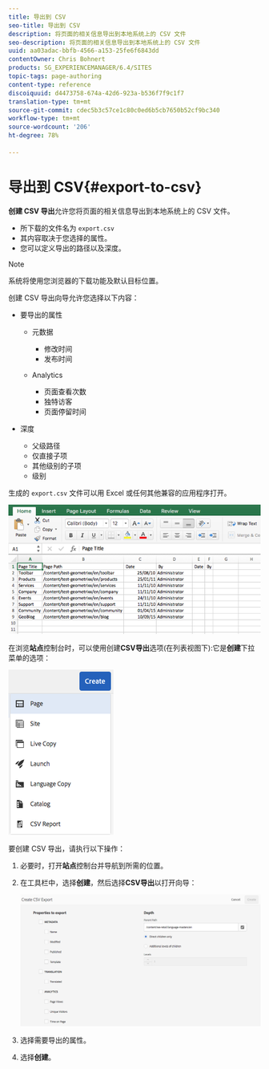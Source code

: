 ```yaml
---
title: 导出到 CSV
seo-title: 导出到 CSV
description: 将页面的相关信息导出到本地系统上的 CSV 文件
seo-description: 将页面的相关信息导出到本地系统上的 CSV 文件
uuid: aa03adac-bbfb-4566-a153-25fe6f6843dd
contentOwner: Chris Bohnert
products: SG_EXPERIENCEMANAGER/6.4/SITES
topic-tags: page-authoring
content-type: reference
discoiquuid: d4473758-674a-42d6-923a-b536f7f9c1f7
translation-type: tm+mt
source-git-commit: cdec5b3c57ce1c80c0ed6b5cb7650b52cf9bc340
workflow-type: tm+mt
source-wordcount: '206'
ht-degree: 78%

---
```



# 导出到 CSV{#export-to-csv}

**创建 CSV 导出**&#x200B;允许您将页面的相关信息导出到本地系统上的 CSV 文件。

* 所下载的文件名为 `export.csv`
* 其内容取决于您选择的属性。
* 您可以定义导出的路径以及深度。

>[!NOTE]
>
>系统将使用您浏览器的下载功能及默认目标位置。

创建 CSV 导出向导允许您选择以下内容：

* 要导出的属性

   * 元数据

      * 修改时间
      * 发布时间
   * Analytics

      * 页面查看次数
      * 独特访客
      * 页面停留时间


* 深度

   * 父级路径
   * 仅直接子项
   * 其他级别的子项
   * 级别

生成的 `export.csv` 文件可以用 Excel 或任何其他兼容的应用程序打开。

![chlimage_1-58](assets/chlimage_1-58.png)

在浏览&#x200B;**站点**&#x200B;控制台时，可以使用创建&#x200B;**CSV导出**&#x200B;选项(在列表视图下):它是&#x200B;**创建**&#x200B;下拉菜单的选项：

![screen_shot_2018-03-21at154719](assets/screen_shot_2018-03-21at154719.png)

要创建 CSV 导出，请执行以下操作：

1. 必要时，打开&#x200B;**站点**&#x200B;控制台并导航到所需的位置。
1. 在工具栏中，选择&#x200B;**创建**，然后选择&#x200B;**CSV导出**&#x200B;以打开向导：

   ![screen_shot_2018-03-21at154758](assets/screen_shot_2018-03-21at154758.png)

1. 选择需要导出的属性。
1. 选择&#x200B;**创建**。


